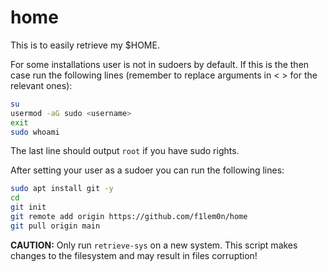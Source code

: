 # home

This is to easily retrieve my $HOME.

For some installations user is not in sudoers by default.
If this is the then case run the following lines (remember
to replace arguments in < > for the relevant ones):

```bash
su
usermod -aG sudo <username>
exit
sudo whoami
```

The last line should output `root` if you have sudo rights.

After setting your user as a sudoer you can run the following lines:

```bash
sudo apt install git -y
cd
git init
git remote add origin https://github.com/f1lem0n/home
git pull origin main
```

**CAUTION:** Only run `retrieve-sys` on a new system. This script
makes changes to the filesystem and may result in files corruption!

